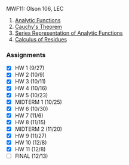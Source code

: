 MWF11: Olson 106, LEC
1. [Analytic Functions](../Notes/Analytic%20Functions.md)
2. [Cauchy's Theorem](../Notes/Cauchy's%20Theorem.md)
3. [Series Representation of Analytic Functions](../Notes/Series%20Representation%20of%20Analytic%20Functions.md)
4. [Calculus of Residues](../Notes/Calculus%20of%20Residues.md)
### Assignments
- [x] HW 1 (9/27)
- [x] HW 2 (10/9)
- [x] HW 3 (10/11)
- [x] HW 4 (10/16)
- [x] HW 5 (10/23)
- [x] MIDTERM 1 (10/25)
- [x] HW 6 (10/30)
- [x] HW 7 (11/6)
- [x] HW 8 (11/15)
- [x] MIDTERM 2 (11/20)
- [x] HW 9 (11/27)
- [x] HW 10 (12/8)
- [x] HW 11 (12/8)
- [ ] FINAL (12/13)